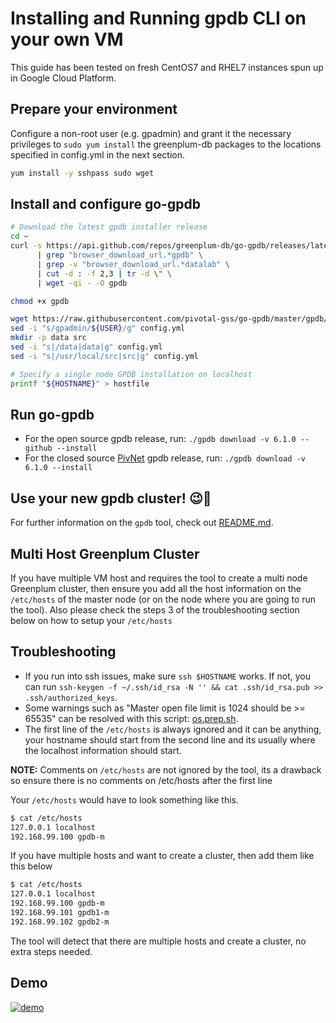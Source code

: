 # Installing and Running gpdb CLI on your own VM

This guide has been tested on fresh CentOS7 and RHEL7 instances spun up in Google Cloud Platform.

## Prepare your environment

Configure a non-root user (e.g. gpadmin) and grant it the necessary privileges to `sudo yum install` the greenplum-db packages to the locations specified in config.yml in the next section.

```sh
yum install -y sshpass sudo wget
```

## Install and configure go-gpdb

```sh
# Download the latest gpdb installer release
cd ~
curl -s https://api.github.com/repos/greenplum-db/go-gpdb/releases/latest \
      | grep "browser_download_url.*gpdb" \
      | grep -v "browser_download_url.*datalab" \
      | cut -d : -f 2,3 | tr -d \" \
      | wget -qi - -O gpdb

chmod +x gpdb

wget https://raw.githubusercontent.com/pivotal-gss/go-gpdb/master/gpdb/config.yml
sed -i "s/gpadmin/${USER}/g" config.yml
mkdir -p data src
sed -i "s|/data|data|g" config.yml
sed -i "s|/usr/local/src|src|g" config.yml

# Specify a single node GPDB installation on localhost
printf "${HOSTNAME}" > hostfile
```

## Run go-gpdb

+ For the open source gpdb release, run:
`./gpdb download -v 6.1.0 --github --install`
+ For the closed source [PivNet](https://network.pivotal.io/) gpdb release, run:
`./gpdb download -v 6.1.0 --install`

## Use your new gpdb cluster! 😉🥳

For further information on the `gpdb` tool, check out [README.md](README.md).

## Multi Host Greenplum Cluster

If you have multiple VM host and requires the tool to create a multi node Greenplum cluster, then ensure you add all the host information on the `/etc/hosts` of the master node (or on the node where you are going to run the tool). Also please check the steps 3 of the troubleshooting section below on how to setup your `/etc/hosts`
 
## Troubleshooting

+ If you run into ssh issues, make sure `ssh $HOSTNAME` works. If not, you can run `ssh-keygen -f ~/.ssh/id_rsa -N '' && cat .ssh/id_rsa.pub >> .ssh/authorized_keys`.
+ Some warnings such as "Master open file limit is 1024 should be >= 65535" can be resolved with this script: [os.prep.sh](../scripts/os.prep.sh).
+ The first line of the `/etc/hosts` is always ignored and it can be anything, your hostname should start from the second line and its usually where the localhost information should start.

**NOTE:** Comments on `/etc/hosts` are not ignored by the tool, its a drawback so ensure there is no comments on /etc/hosts after the first line

Your `/etc/hosts` would have to look something like this.
```sh
$ cat /etc/hosts
127.0.0.1 localhost
192.168.99.100 gpdb-m
```

If you have multiple hosts and want to create a cluster, then add them like this below

```sh
$ cat /etc/hosts
127.0.0.1 localhost
192.168.99.100 gpdb-m
192.168.99.101 gpdb1-m
192.168.99.102 gpdb2-m
```

The tool will detect that there are multiple hosts and create a cluster, no extra steps needed.

## Demo 

[![demo](https://img.youtube.com/vi/q5v6ac2lbd4/0.jpg)](https://www.youtube.com/watch?v=q5v6ac2lbd4)
